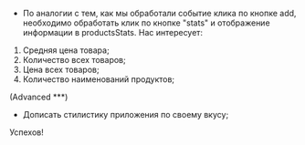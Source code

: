 - По аналогии с тем, как мы обработали событие клика по кнопке add, необходимо обработать клик по кнопке "stats" и отображение информации в productsStats. Нас интересует:

1. Средняя цена товара;
2. Количество всех товаров;
3. Цена всех товаров;
4. Количество наименований продуктов;

(Advanced ***)
- Дописать стилистику приложения по своему вкусу;

Успехов!